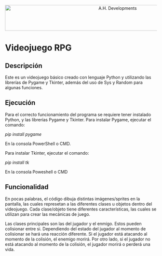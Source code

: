 <div align="center"> <img src="https://images.cooltext.com/5533405.png" width="731" height="85" alt="A.H. Developments" /> </div>

# **Videojuego RPG**

## **Descripción**

Este es un videojuego básico creado con lenguaje Python y utilizando las librerías de Pygame y Tkinter, además del uso de Sys y Random para algunas funciones.

## **Ejecución**

Para el correcto funcionamiento del programa se requiere tener instalado Python, y las librerías Pygame y Tkinter.
Para instalar Pygame, ejecutar el comando:

*pip install pygame*

En la consola PowerShell o CMD.

Para instalar Tkinter, ejecutar el comando:

*pip install tk*

En la consola Poweshell o CMD

## **Funcionalidad**

En pocas palabras, el código dibuja distintas imágenes/sprites en la pantalla, las cuales represetan a las diferentes clases u objetos dentro del videojuego.
Cada clase/objeto tiene diferentes características, las cuales se utilizan para crear las mecánicas de juego.

Las clases principales son las del jugador y el enmigo. Estos pueden colisionar entre si. Dependiendo del estado del jugador al momento de colisionar se hará una reacción diferente. Si el jugador está atacando al momento de la colisión, el enemigo morirá. Por otro lado, si el jugador no está atacando al momento de la colisión, el jugador morirá o perderá una vida.
